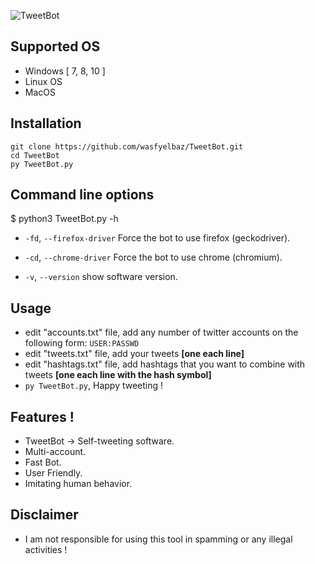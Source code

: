 ![TweetBot](https://github.com/wasfyelbaz/TweetBot/blob/main/core/logo.png)
## Supported OS
* Windows [ 7, 8, 10 ]
* Linux OS
* MacOS

## Installation

    git clone https://github.com/wasfyelbaz/TweetBot.git
    cd TweetBot
    py TweetBot.py

## Command line options

$ python3 TweetBot.py -h

*  `-fd`, `--firefox-driver` Force the bot to use firefox (geckodriver).

*  `-cd`, `--chrome-driver`  Force the bot to use chrome (chromium).

*  `-v`, `--version`         show software version.

## Usage

* edit "accounts.txt" file, add any number of twitter accounts on the following form: `USER:PASSWD`
* edit "tweets.txt" file, add your tweets **[one each line]**
* edit "hashtags.txt" file, add hashtags that you want to combine with tweets **[one each line with the hash symbol]**
* `py TweetBot.py`, Happy tweeting !

## Features !

* TweetBot -> Self-tweeting software.
* Multi-account.
* Fast Bot.
* User Friendly.
* Imitating human behavior.

## Disclaimer

* I am not responsible for using this tool in spamming or any illegal activities !
